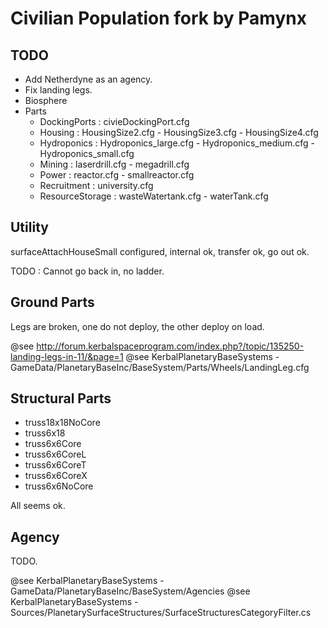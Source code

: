 Civilian Population fork by Pamynx
==================================

TODO
----

- Add Netherdyne as an agency.
- Fix landing legs.
- Biosphere
- Parts
    - DockingPorts : civieDockingPort.cfg
    - Housing : HousingSize2.cfg - HousingSize3.cfg - HousingSize4.cfg
    - Hydroponics : Hydroponics_large.cfg - Hydroponics_medium.cfg - Hydroponics_small.cfg
    - Mining : laserdrill.cfg - megadrill.cfg
    - Power : reactor.cfg - smallreactor.cfg
    - Recruitment : university.cfg
    - ResourceStorage : wasteWatertank.cfg - waterTank.cfg

Utility
-------

surfaceAttachHouseSmall configured, internal ok, transfer ok, go out ok.

TODO : Cannot go back in, no ladder.

Ground Parts
------------

Legs are broken, one do not deploy, the other deploy on load.

@see http://forum.kerbalspaceprogram.com/index.php?/topic/135250-landing-legs-in-11/&page=1
@see KerbalPlanetaryBaseSystems - GameData/PlanetaryBaseInc/BaseSystem/Parts/Wheels/LandingLeg.cfg

Structural Parts
----------------

- truss18x18NoCore
- truss6x18
- truss6x6Core
- truss6x6CoreL
- truss6x6CoreT
- truss6x6CoreX
- truss6x6NoCore

All seems ok.

Agency
------

TODO.

@see KerbalPlanetaryBaseSystems - GameData/PlanetaryBaseInc/BaseSystem/Agencies
@see KerbalPlanetaryBaseSystems - Sources/PlanetarySurfaceStructures/SurfaceStructuresCategoryFilter.cs
